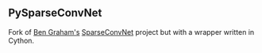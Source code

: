PySparseConvNet
---------------

Fork of [Ben Graham's](http://www2.warwick.ac.uk/fac/sci/statistics/staff/academic-research/graham/) [SparseConvNet](https://github.com/btgraham/SparseConvNet) project but with a wrapper written in Cython.
